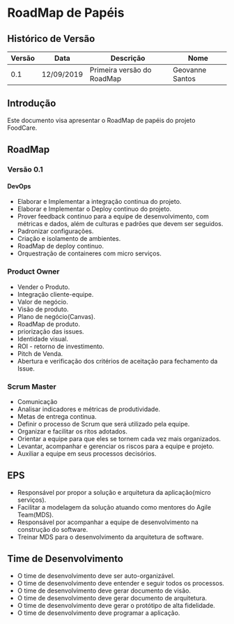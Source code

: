 # RoadMap de Papéis

## Histórico de Versão

|Versão|Data|Descrição|Nome|
|---|---|---|---|
|0.1|12/09/2019|Primeira versão do RoadMap|Geovanne Santos|

## Introdução

Este documento visa apresentar o RoadMap de papéis do projeto FoodCare.

## RoadMap

### Versão 0.1

#### DevOps

- Elaborar e Implementar a integração continua do projeto.
- Elaborar e Implementar o Deploy continuo do projeto.
- Prover feedback continuo para a equipe de desenvolvimento, com métricas e dados, além de culturas e padrões que devem ser seguidos.
- Padronizar configurações.
- Criação e isolamento de ambientes.
- RoadMap de deploy continuo.
- Orquestração de containeres com micro serviços.

### Product Owner

- Vender o Produto.
- Integração cliente-equipe.
- Valor de negócio.
- Visão de produto.
- Plano de negócio(Canvas).
- RoadMap de produto.
- priorização das issues.
- Identidade visual.
- ROI - retorno de investimento.
- Pitch de Venda.
- Abertura e verificação dos critérios de aceitação para fechamento da Issue.

### Scrum Master

- Comunicação
- Analisar indicadores e métricas de produtividade.
- Metas de entrega continua.
- Definir o processo de Scrum que será utilizado pela equipe.
- Organizar e facilitar os ritos adotados.
- Orientar a equipe para que eles se tornem cada vez mais organizados.
- Levantar, acompanhar e gerenciar os riscos para a equipe e projeto.
- Auxiliar a equipe em seus processos decisórios.

## EPS

- Responsável por propor a solução e arquitetura da aplicação(micro serviços).
- Facilitar a modelagem da solução atuando como mentores do Agile Team(MDS).
- Responsável por acompanhar a equipe de desenvolvimento na construção do software.
- Treinar MDS para o desenvolvimento da arquitetura de software.

## Time de Desenvolvimento

- O time de desenvolvimento deve ser auto-organizável.
- O time de desenvolvimento deve entender e seguir todos os processos.
- O time de desenvolvimento deve gerar documento de visão.
- O time de desenvolvimento deve gerar documento de arquitetura.
- O time de desenvolvimento deve gerar o protótipo de alta fidelidade.
- O time de desenvolvimento deve programar a aplicação.  
